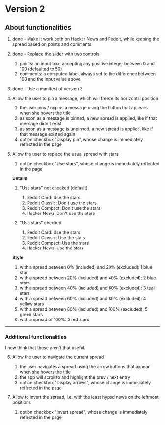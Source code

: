 # Version 2


## About functionalities

1. done - Make it work both on Hacker News and Reddit, while keeping the spread based on points and comments

2. done - Replace the slider with two controls

    1. points: an input box, accepting any positive integer between 0 and 100 (defaulted to 50)
    2. comments: a computed label, always set to the difference between 100 and the input value above

3. done - Use a manifest of version 3

4. Allow the user to pin a message, which will freeze its horizontal position

    1. the user pins / unpins a message using the button that appears when she hovers the title
    2. as soon as a message is pinned, a new spread is applied, like if that message didn't exist
    3. as soon as a message is unpinned, a new spread is applied, like if that message existed again
    4. option checkbox "Display pin", whose change is immediately reflected in the page

5. Allow the user to replace the usual spread with stars

    1. option checkbox "Use stars", whose change is immediately reflected in the page

    **Details**

    1. "Use stars" not checked (default)
        1. Reddit Card: Use the stars
        2. Reddit Classic: Don't use the stars
        3. Reddit Compact: Don't use the stars
        4. Hacker News: Don't use the stars

    2. "Use stars" checked
        1. Reddit Card: Use the stars
        2. Reddit Classic: Use the stars
        3. Reddit Compact: Use the stars
        4. Hacker News: Use the stars

    **Style**

    1. with a spread between 0% (included) and 20% (excluded): 1 blue star
    2. with a spread between 20% (included) and 40% (excluded): 2 blue stars
    3. with a spread between 40% (included) and 60% (excluded): 3 teal stars
    4. with a spread between 60% (included) and 80% (excluded): 4 yellow stars
    5. with a spread between 80% (included) and 100% (excluded): 5 green stars
    6. with a spread of 100%: 5 red stars

---


### Additional functionalities

I now think that these aren't that useful.

6. Allow the user to navigate the current spread

    1. the user navigates a spread using the arrow buttons that appear when she hovers the title
    2. the app will scroll to and highlight the prev / next entry
    3. option checkbox "Display arrows", whose change is immediately reflected in the page

7. Allow to invert the spread, i.e. with the least hyped news on the leftmost positions

    1. option checkbox "Invert spread", whose change is immediately reflected in the page
